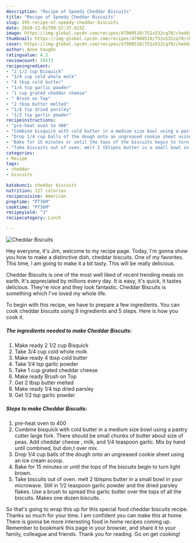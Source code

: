 ```yaml
---
description: "Recipe of Speedy Cheddar Biscuits"
title: "Recipe of Speedy Cheddar Biscuits"
slug: 295-recipe-of-speedy-cheddar-biscuits
date: 2020-12-01T09:52:37.815Z
image: https://img-global.cpcdn.com/recipes/47900510/751x532cq70/cheddar-biscuits-recipe-main-photo.jpg
thumbnail: https://img-global.cpcdn.com/recipes/47900510/751x532cq70/cheddar-biscuits-recipe-main-photo.jpg
cover: https://img-global.cpcdn.com/recipes/47900510/751x532cq70/cheddar-biscuits-recipe-main-photo.jpg
author: Anne Vaughn
ratingvalue: 4.2
reviewcount: 19273
recipeingredient:
- "2 1/2 cup Bisquick"
- "3/4 cup cold whole molk"
- "4 tbsp cold butter"
- "1/4 tsp garlic powder"
- "1 cup grated cheddar cheese"
- " Brush on Top"
- "2 tbsp butter melted"
- "1/4 tsp dried parsley"
- "1/2 tsp garlic powder"
recipeinstructions:
- "pre-heat oven to 400"
- "Combine bisquick with cold butter in a medium size bowl using a pastry cutter  large fork.  There should be small chunks of butter about size of peas. Add cheddar cheese , milk, and 1/4 teaspoon garlic. Mix by hand until combined, but don,t over mix."
- "Drop 1/4 cup balls of the dough onto an ungreased cookie sheet using an ice cream scoop."
- "Bake for 15 minutes or until the tops of the biscuits begin to turn light brown."
- "Take biscuits out of oven. melt 2 tblspns butter in a small bowl in your microwave. Still in 1/2 teaspoon garlic powder and the dried parsley flakes. Use a brush to spread this garlic butter over the tops of all the biscuits. Makes one dozen biscuits."
categories:
- Recipe
tags:
- cheddar
- biscuits

katakunci: cheddar biscuits 
nutrition: 127 calories
recipecuisine: American
preptime: "PT36M"
cooktime: "PT36M"
recipeyield: "3"
recipecategory: Lunch

---
```



![Cheddar Biscuits](https://img-global.cpcdn.com/recipes/47900510/751x532cq70/cheddar-biscuits-recipe-main-photo.jpg)

Hey everyone, it's Jim, welcome to my recipe page. Today, I'm gonna show you how to make a distinctive dish, cheddar biscuits. One of my favorites. This time, I am going to make it a bit tasty. This will be really delicious.



Cheddar Biscuits is one of the most well liked of recent trending meals on earth. It's appreciated by millions every day. It is easy, it's quick, it tastes delicious. They're nice and they look fantastic. Cheddar Biscuits is something which I've loved my whole life.


To begin with this recipe, we have to prepare a few ingredients. You can cook cheddar biscuits using 9 ingredients and 5 steps. Here is how you cook it.

<!--inarticleads1-->

##### The ingredients needed to make Cheddar Biscuits:

1. Make ready 2 1/2 cup Bisquick
1. Take 3/4 cup cold whole molk
1. Make ready 4 tbsp cold butter
1. Take 1/4 tsp garlic powder
1. Take 1 cup grated cheddar cheese
1. Make ready  Brush on Top
1. Get 2 tbsp butter melted
1. Make ready 1/4 tsp dried parsley
1. Get 1/2 tsp garlic powder




<!--inarticleads2-->

##### Steps to make Cheddar Biscuits:

1. pre-heat oven to 400
1. Combine bisquick with cold butter in a medium size bowl using a pastry cutter  large fork.  There should be small chunks of butter about size of peas. Add cheddar cheese , milk, and 1/4 teaspoon garlic. Mix by hand until combined, but don,t over mix.
1. Drop 1/4 cup balls of the dough onto an ungreased cookie sheet using an ice cream scoop.
1. Bake for 15 minutes or until the tops of the biscuits begin to turn light brown.
1. Take biscuits out of oven. melt 2 tblspns butter in a small bowl in your microwave. Still in 1/2 teaspoon garlic powder and the dried parsley flakes. Use a brush to spread this garlic butter over the tops of all the biscuits. Makes one dozen biscuits.




So that's going to wrap this up for this special food cheddar biscuits recipe. Thanks so much for your time. I am confident you can make this at home. There is gonna be more interesting food in home recipes coming up. Remember to bookmark this page in your browser, and share it to your family, colleague and friends. Thank you for reading. Go on get cooking!
